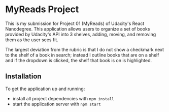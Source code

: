 # MyReads Project

This is my submission for Project 01 (MyReads) of Udacity's React Nanodegree. This application allows users to organize a set of books provided by Udacity's API into 3 shelves, adding, moving, and removing them as the user sees fit.

The largest deviation from the rubric is that I do not show a checkmark next to the shelf of a book in search; instead I outline books that are on a shelf and if the dropdown is clicked, the shelf that book is on is highlighted.

## Installation

To get the application up and running:

* install all project dependencies with `npm install`
* start the application server with `npm start`